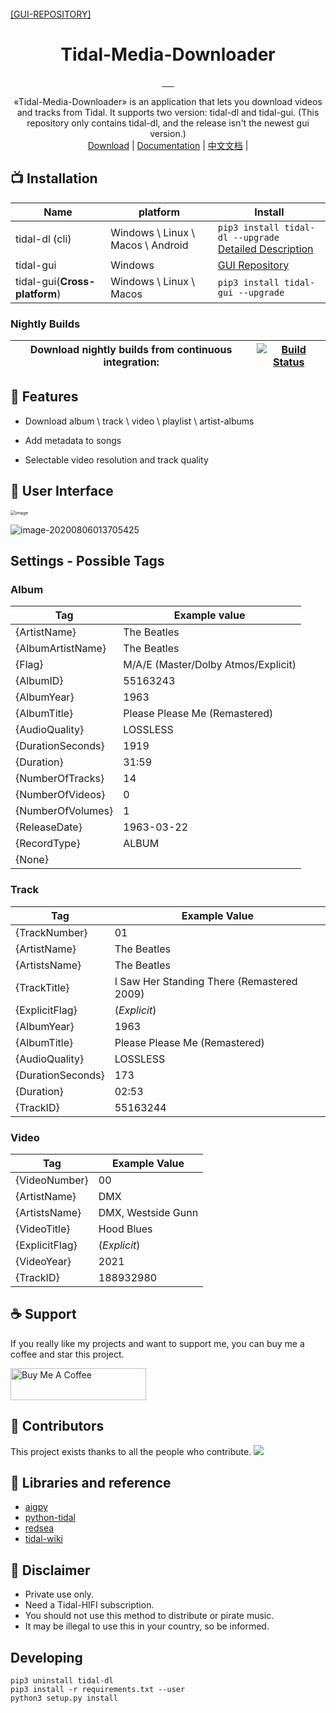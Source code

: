 <br>
    <a href="https://github.com/yaronzz/Tidal-Media-Downloader-PRO">[GUI-REPOSITORY]</a>
<br>
<div align="center">
  <h1>Tidal-Media-Downloader</h1>
  <a href="https://github.com/yaronzz/Tidal-Media-Downloader/blob/master/LICENSE">
    <img src="https://img.shields.io/github/license/yaronzz/Tidal-Media-Downloader.svg?style=flat-square" alt="">
  </a>
  <a href="https://github.com/yaronzz/Tidal-Media-Downloader/releases">
    <img src="https://img.shields.io/github/v/release/yaronzz/Tidal-Media-Downloader.svg?style=flat-square" alt="">
  </a>
  <a href="https://www.python.org/">
    <img src="https://img.shields.io/github/issues/yaronzz/Tidal-Media-Downloader.svg?style=flat-square" alt="">
  </a>
  <a href="https://github.com/yaronzz/Tidal-Media-Downloader">
    <img src="https://img.shields.io/github/downloads/yaronzz/Tidal-Media-Downloader/total?label=tidal-gui%20download" alt="">
  </a>
  <a href="https://pypi.org/project/tidal-dl/">
    <img src="https://img.shields.io/pypi/dm/tidal-dl?label=tidal-dl%20download" alt="">
  </a>
  <a href="https://github.com/yaronzz/Tidal-Media-Downloader/actions/workflows/build.yml">
    <img src="https://github.com/yaronzz/Tidal-Media-Downloader/actions/workflows/build.yml/badge.svg" alt="">
  </a>
</div>
<p align="center">
  «Tidal-Media-Downloader» is an application that lets you download videos and tracks from Tidal. It supports two version: tidal-dl and tidal-gui. (This repository only contains tidal-dl, and the release isn't the newest gui version.)
    <br>
        <a href="https://github.com/yaronzz/Tidal-Media-Downloader-PRO/releases">Download</a> |
        <a href="https://yaronzz.com/post/tidal_dl_installation/">Documentation</a> |
        <a href="https://yaronzz.com/post/tidal_dl_installation_chn/">中文文档</a> |
    <br>
</p>

## 📺 Installation 
| Name                          | platform                          | Install                                                      |
| ----------------------------- | --------------------------------- | ------------------------------------------------------------ |
| tidal-dl (cli)                | Windows \ Linux \ Macos \ Android | ```pip3 install tidal-dl --upgrade```<br />[Detailed Description](https://yaronzz.com/post/tidal_dl_installation/#Install) |
| tidal-gui                     | Windows                           | [GUI Repository](https://github.com/yaronzz/Tidal-Media-Downloader-PRO) |
| tidal-gui(**Cross-platform**) | Windows \ Linux \ Macos           | ```pip3 install tidal-gui --upgrade``` |

### Nightly Builds

|Download nightly builds from continuous integration: 	| [![Build Status][Build]][Actions] 
|-------------------------------------------------------|----------------------------------------------------------------------------------------------------------------------------------------------------|

[Actions]: https://github.com/yaronzz/Tidal-Media-Downloader/actions
[Build]: https://github.com/yaronzz/Tidal-Media-Downloader/workflows/Tidal%20Media%20Downloader/badge.svg

## 🤖 Features
- Download album \ track \ video \ playlist \ artist-albums

- Add metadata to songs

- Selectable video resolution and track quality

## 💽 User Interface

<img src="https://i.loli.net/2020/08/19/gqW6zHI1SrKlomC.png" alt="image" style="zoom: 50%;" />

![image-20200806013705425](https://i.loli.net/2020/08/06/sPLowIlCGyOdpVN.png)

## Settings - Possible Tags

### Album

| Tag               | Example value                        |
| ----------------- | ------------------------------------ |
| {ArtistName}      | The Beatles                          |
| {AlbumArtistName} | The Beatles                          |
| {Flag}            | M/A/E  (Master/Dolby Atmos/Explicit) |
| {AlbumID}         | 55163243                             |
| {AlbumYear}       | 1963                                 |
| {AlbumTitle}      | Please Please Me (Remastered)        |
| {AudioQuality}    | LOSSLESS                             |
| {DurationSeconds} | 1919                                 |
| {Duration}        | 31:59                                |
| {NumberOfTracks}  | 14                                   |
| {NumberOfVideos}  | 0                                    |
| {NumberOfVolumes} | 1                                    |
| {ReleaseDate}     | 1963-03-22                           |
| {RecordType}      | ALBUM                                |
| {None}            |                                      |

### Track

| Tag               | Example Value                              |
| ----------------- | ------------------------------------------ |
| {TrackNumber}     | 01                                         |
| {ArtistName}      | The Beatles                                |
| {ArtistsName}     | The Beatles                                |
| {TrackTitle}      | I Saw Her Standing There (Remastered 2009) |
| {ExplicitFlag}    | (*Explicit*)                               |
| {AlbumYear}       | 1963                                       |
| {AlbumTitle}      | Please Please Me (Remastered)              |
| {AudioQuality}    | LOSSLESS                                   |
| {DurationSeconds} | 173                                        |
| {Duration}        | 02:53                                      |
| {TrackID}         | 55163244                                   |

### Video

| Tag               | Example Value                              |
| ----------------- | ------------------------------------------ |
| {VideoNumber}     | 00                                         |
| {ArtistName}      | DMX                                        |
| {ArtistsName}     | DMX, Westside Gunn                         |
| {VideoTitle}      | Hood Blues                                 |
| {ExplicitFlag}    | (*Explicit*)                               |
| {VideoYear}       | 2021                                       |
| {TrackID}         | 188932980                                  |

## ☕ Support

If you really like my projects and want to support me, you can buy me a coffee and star this project. 

<a href="https://www.buymeacoffee.com/yaronzz" target="_blank"><img src="https://cdn.buymeacoffee.com/buttons/arial-orange.png" alt="Buy Me A Coffee" style="height: 51px !important;width: 217px !important;" ></a>

## 🎂 Contributors
This project exists thanks to all the people who contribute. 
<a href="https://github.com/yaronzz/Tidal-Media-Downloader/graphs/contributors"><img src="https://contributors-img.web.app/image?repo=yaronzz/Tidal-Media-Downloader" /></a>

## 🎨 Libraries and reference

- [aigpy](https://github.com/yaronzz/AIGPY)
- [python-tidal](https://github.com/tamland/python-tidal)
- [redsea](https://github.com/redsudo/RedSea)
- [tidal-wiki](https://github.com/Fokka-Engineering/TIDAL/wiki)

## 📜 Disclaimer
- Private use only.
- Need a Tidal-HIFI subscription. 
- You should not use this method to distribute or pirate music.
- It may be illegal to use this in your country, so be informed.

## Developing

```shell
pip3 uninstall tidal-dl
pip3 install -r requirements.txt --user
python3 setup.py install
```

